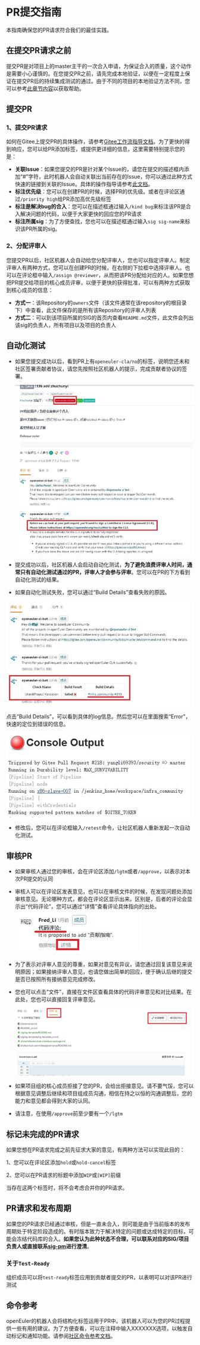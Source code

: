 # PR提交指南

本指南确保您的PR请求符合我们的最佳实践。



## 在提交PR请求之前

提交PR是对项目上的master主干的一次合入申请，为保证合入的质量，这个动作是需要小心谨慎的。在您提交PR之前，请先完成本地验证，以便在一定程度上保证在提交PR后的持续集成测试的通过。由于不同的项目的本地验证方法不同，您可以参考[此章节内容](README.md/#参与编码贡献)以获取帮助。



## 提交PR

### 1、提交PR请求

如何在Gitee上提交PR的具体操作，请参考[Gitee工作流指导文档](Gitee-workflow.md)。为了更快的得到响应，您可以给PR添加标签，或提供更详细的信息，这里需要特别提示您的是：

- **关联Issue**：如果您提交的PR是针对某个Issue的，请您在提交的描述框内添加“#”字符，此时机器人会自动关联出当前存在的Issue，你可以通过此种方式快速的链接到关联的Issue。具体的操作指导请参考[此文档](https://gitee.com/help/articles/4142)。
- **标注优先级**：您可以在创建PR的时候，选择PR的优先级。或者在评论区通过`/priority high`给PR添加高优先级标签
- **标注是解决bug的合入**：您可以在描述框通过输入`/kind bug`来标注该PR是合入解决问题的代码，以便于大家更快的回应您的PR请求
- **标注所属sig**：为了方便查找，您也可以在描述框通过输入`sig sig-name`来标识该PR所属的sig。



### 2、分配评审人

您提交PR以后，社区机器人会自动给您分配评审人，您也可以指定评审人。制定评审人有两种方式，您可以在创建PR的时候，在右侧的下拉框中选择评审人。也可以在评论框中输入`/assign @reviewer`，从而把该PR分配给对应的人。如果您想把PR提交给项目的核心成员评审，以便于更快的获得批准，可以有两种方式获取到核心成员的信息：

- **方式一**：该Repository的`owners`文件（该文件通常在该repository的根目录下）中查看，此文件保存的是所有该Repository的评审人列表
- **方式二**：可以到该项目所属的SIG的首页内查看`README.md`文件，此文件会列出该sig的负责人，所有项目以及项目的负责人



## 自动化测试

- 如果您提交成功以后，看到PR上有`openeuler-cla/no`的标签，说明您还未和社区签署贡献者协议，请您先按照社区机器人的提示，完成贡献者协议的签署。

  ![](figure/pull-request-autotest2.JPG)

- 提交成功以后，社区机器人会启动自动化测试，**为了避免浪费评审人时间，通常只有自动化测试通过的PR，评审人才会参与评审**。您可以在PR的下方看到自动化测试的结果。

- 如果自动化测试失败，您可以通过“Build Details”查看失败的原因。

![](figure/pull-request-autotest.JPG)

点击“Build Details”，可以看到具体的log信息。然后您可以在里面搜索“Error”，快速的定位到错误的信息。

![](figure/error-report.JPG)

- 修改后，您可以在评论框输入`/retest`命令，让社区机器人重新发起一次自动化测试。





## 审核PR

- 如果审核人通过您的审核，会在评论区添加`/lgtm`或者`/approve`，以表示对本次PR提交的认同

- 审核人可以在评论区发表意见，也可以在审核文件的时候，在发现问题处添加审核意见。无论哪种方式，都会在评论区显示出来。区别是，后者的评论会显示出“代码评论”，您可以通过“详情”查看评论具体指向的出处。![](figure/pull-request-review.JPG)

- 为了表示对评审人意见的尊重，如果对意见有异议，请您通过回复该意见来说明原因；如果接纳评审人意见，也请您做出简单的回应，便于确认后继的提交是否已按照所有接纳意见完成修改。

- 您也可以点击“文件”，直接在文件区查看具体的代码评审意见和对比结果。在此处，您也可以直接回复评审意见。

  ![](figure/pull-request-review2.JPG)

- 如果项目组的核心成员拒接了您的PR，会给出拒接意见。请不要气馁，您可以根据意见调整后继续和项目组成员沟通，相信在持之以恒的沟通调整后，您的能力和意见都会得到大家的认同。

- 请注意，在使用`/approve`前至少要有一个`/lgtm`





## 标记未完成的PR请求

如果您想在PR请求完成之前先征求大家的意见，有两种方法可以实现此目的：

1、您可以在评论区添加`hold`或`hold-cancel`标签

2、您可以在PR请求的标题中添加`WIP`或`[WIP]`前缀

当存在这两个标签时，将不会考虑合并你的PR请求。





## PR请求和发布周期

如果您的PR请求已经通过审核，但是一直未合入，则可能是由于当前版本的发布周期处于特定阶段造成的。有时版本致力于解决特定的问题或达成特定的目标，可能会冻结代码库的合入。**如果您认为此种状态不合理，可以联系对应的SIG/项目负责人或直接联系[sig-pm]()进行澄清**。



### 关于`Test-Ready`

组织成员可以将`test-ready`标签应用到贡献者提交的PR，以表明可以对该PR进行测试



## 命令参考

openEuler的机器人会将结构化标签运用于PR中。该机器人可以为您的PR过程提供一些有用的建议。为了方便查看，可以在注释中输入XXXXXXX选项，以触发自动标记和通知功能。请参阅[社区命令参考文档](./../sig-infrastructure/command.md)。
